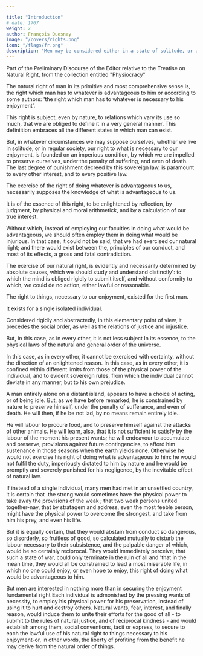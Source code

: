 ```yaml
---

title: "Introduction"
# date: 1767
weight: 2
author: François Quesnay
image: "/covers/rights.png"
icon: "/flags/fr.png"
description: "Men may be considered either in a state of solitude, or as congregated into societies"
---
```




<!-- Written:1765 [?]
First Published:"Observations sur le Droit Naturel des Hommes Reunis en Societe", Journal de l'Agriculture, du Commerce et des Finances, September 1765
Source:Francis Gilmer, Sketches, Essay and Translations, Baltimore, Maryland, USA, 1828, pp175-201. Original source not clearly documented, but apparently from Du Pont's Physiocratie.
Translated:Francis Gilmer
Transcription/Markup:Steve Palmer -->


Part of the Preliminary Discourse of the Editor relative to the Treatise on Natural Right, 
from the collection entitled "Physiocracy"


The natural right of man in its primitive and most comprehensive sense is, the right which man has to whatever is advantageous to him or according to some authors: 'the right which man has to whatever is necessary to his enjoyment'.

This right is subject, even by nature, to relations which vary its use so much, that we are obliged to define it in a very general manner. This definiition embraces all the different states in which man can exist.

But, in whatever circumstances we may suppose ourselves, whether we live in solitude, or in regular society, our right to what is necessary to our enjoyment, is founded on an imperious condition, by which we are impelled to preserve ourselves, under the penalty of suffering, and even of death. The last degree of punishment decreed by this sovereign law, is paramount to every other interest, and to every positive law.

The exercise of the right of doing whatever is advantageous to us, necessarily supposes the knowledge of what is advantageous to us. 

It is of the essence of this right, to be enlightened by reflection, by judgment, by physical and moral arithmetick, and by a calculation of our true interest. 

Without which, instead of employing our faculties in doing what would be advantageous, we should often employ them in doing what would be injurious. In that case, it could not be said, that we had exercised our natural right; and there would exist between the, principles of our conduct, and most of its effects, a gross and fatal contradiction. 

The exercise of our natural right, is evidently and necessarily determined by absolute causes, which we should study and understand distinctly': to which the mind is obliged rigidly to submit itself, and without conformity to which, we could de no action, either lawful or reasonable.

The right to things, necessary to our enjoyment, existed for the first man. 

It exists for a single isolated individual. 

Considered rigidly and abstractedly, in this elementary point of view, it precedes the social order, as well as the relations of justice and injustice. 

But, in this case, as in every other, it is not less subject In its essence, to the physical laws of the natural and general order of the universe. 

In this case, as in every other, it cannot be exercised with certainty, without the direction of an enlightened reason. In this case, as in every other, it is confined within different limits from those of the physical power of the individual, and to evident sovereign rules, from which the individual cannot deviate in any manner, but to his own prejudice.

A man entirely alone on a distant island, appears to have a choice of acting, or of being idle. But, as we have before remarked, he is constrained by nature to preserve himself, under the penalty of sufferance, and even of death. He will then, if he be not lad, by no means remain entirely idle.. 

He will labour to procure food, and to preserve himself against the attacks of other animals. He will learn, also, that it is not sufficient to satisfy by the labour of the moment his present wants; he will endeavour to accumulate and preserve, provisions against future contingencies, to afford him sustenance in those seasons when the earth yields none. Otherwise he would not exercise his right of doing what is advantageous to him: he would not fulfil the duty, imperiously dictated to him by nature and he would be promptly and severely punished for his negligence, by the inevitable effect of natural law.

If instead of a single individual, many men had met in an unsettled country, it is certain that .the strong would sometimes have the physical power to take away the provisions of the weak ; that two weak persons united together-nay, that by stratagem and address, even the most feeble person, might have the physical power to overcome the strongest, and take from him his prey, and even his life. 

But it is equally certain, that they would abstain from conduct so dangerous, so disorderly, so fruitless of good, so calculated mutually to disturb the labour necessary to their subsistence, and the palpable danger of which, would be so certainly reciprocal. They would immediately perceive, that such a state of war, could only terminate in the ruin of all and 'that in the mean time, they would all be constrained to lead a most miserable life, in which no one could enjoy, or even hope to enjoy, this right of doing what would be advantageous to him.

But men are interested in nothing more than in securing the enjoyment fundamental right Each individual is admonished by the pressing wants of necessity, to employ his physical power for his preservation, instead of using it to hurt and destroy others. Natural wants, fear, interest, and finally reason, would induce them to unite their efforts for the good of all - to submit to the rules of natural justice, and of reciprocal kindness - and would establish among them, social conventions, tacit or express, to secure to each the lawful use of his natural right to things necessary to his enjoyment-or, in other words, the liberty of profiting from the benefit he may derive from the natural order of things.


